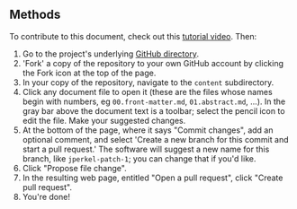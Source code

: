 ## Methods

To contribute to this document, check out this [tutorial video](https://manubot.org/docs/getting-started.html). Then:

1. Go to the project's underlying [GitHub directory](https://github.com/jperkel/mymanuscript).
2. 'Fork' a copy of the repository to your own GitHub account by clicking the Fork icon at the top of the page.
3. In your copy of the repository, navigate to the `content` subdirectory.
4. Click any document file to open it (these are the files whose names begin with numbers, eg `00.front-matter.md`, `01.abstract.md`, ...). In the gray bar above the document text is a toolbar; select the pencil icon to edit the file. Make your suggested changes. 
5. At the bottom of the page, where it says "Commit changes", add an optional comment, and select 'Create a new branch for this commit and start a pull request.' The software will suggest a new name for this branch, like `jperkel-patch-1`; you can change that if you'd like.
6. Click "Propose file change". 
7. In the resulting web page, entitled "Open a pull request", click "Create pull request". 
8. You're done!